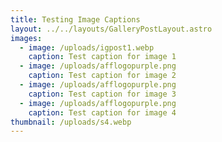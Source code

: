 ```yaml
---
title: Testing Image Captions
layout: ../../layouts/GalleryPostLayout.astro
images:
  - image: /uploads/igpost1.webp
    caption: Test caption for image 1
  - image: /uploads/afflogopurple.png
    caption: Test caption for image 2
  - image: /uploads/afflogopurple.png
    caption: Test caption for image 3
  - image: /uploads/afflogopurple.png
    caption: Test caption for image 4
thumbnail: /uploads/s4.webp
---
```

